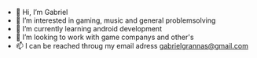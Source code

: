 - 👋 Hi, I’m Gabriel
- 👀 I’m interested in gaming, music and general problemsolving
- 🌱 I’m currently learning android development
- 💞️ I’m looking to work with game companys and other's
- 📫 I can be reached throug my email adress gabrielgrannas@gmail.com

<!---
Grasan/Grasan is a ✨ special ✨ repository because its `README.md` (this file) appears on your GitHub profile.
You can click the Preview link to take a look at your changes.
--->

